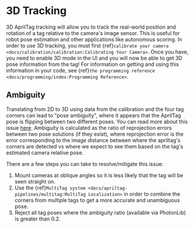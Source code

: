 # 3D Tracking

3D AprilTag tracking will allow you to track the real-world position and rotation of a tag relative to the camera's image sensor. This is useful for robot pose estimation and other applications like autonomous scoring. In order to use 3D tracking, you must first {ref}`calibrate your camera <docs/calibration/calibration:Calibrating Your Camera>`. Once you have, you need to enable 3D mode in the UI and you will now be able to get 3D pose information from the tag! For information on getting and using this information in your code, see {ref}`the programming reference <docs/programming/index:Programming Reference>`.

## Ambiguity

Translating from 2D to 3D using data from the calibration and the four tag corners can lead to "pose ambiguity", where it appears that the AprilTag pose is flipping between two different poses. You can read more about this issue [here](https://docs.wpilib.org/en/stable/docs/software/vision-processing/apriltag/apriltag-intro.html#d-to-3d-ambiguity). Ambiguity is calculated as the ratio of reprojection errors between two pose solutions (if they exist), where reprojection error is the error corresponding to the image distance between where the apriltag's corners are detected vs where we expect to see them based on the tag's estimated camera relative pose.

There are a few steps you can take to resolve/mitigate this issue:

1. Mount cameras at oblique angles so it is less likely that the tag will be seen straight on.
2. Use the {ref}`MultiTag system <docs/apriltag-pipelines/multitag:MultiTag Localization>` in order to combine the corners from multiple tags to get a more accurate and unambiguous pose.
3. Reject all tag poses where the ambiguity ratio (available via PhotonLib) is greater than 0.2.
